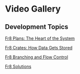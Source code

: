 Video Gallery
=============

Development Topics
------------------

[Fr8 Plans: The Heart of the System](https://vimeo.com/173975037)

[Fr8 Crates: How Data Gets Stored](https://vimeo.com/173832189)

[Fr8 Branching and Flow Control](http://blog.fr8.co/2016/08/03/fr8-branching-and-flow-control-a-video-demo/)

[Fr8 Solutions](http://blog.fr8.co/2016/07/23/fr8-solutions-a-video-demo/)
